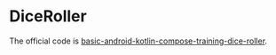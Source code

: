 # DiceRoller

The official code is [basic-android-kotlin-compose-training-dice-roller](https://github.com/google-developer-training/basic-android-kotlin-compose-training-dice-roller).
